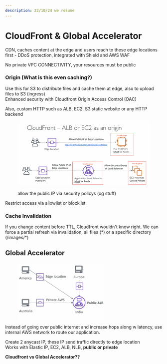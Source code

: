 ```yaml
---
description: 22/10/24 we resume
---
```


# CloudFront & Global Accelerator

CDN, caches content at the edge and users reach to these edge locations first - DDoS protection, integrated with Shield and AWS WAF

No private VPC CONNECTIVITY, your resources must be public

### Origin (What is this even caching?)

Use this for S3 to distribute files and cache them at edge, also to upload files to S3 (ingress)\
Enhanced security with Cloudfront Origin Access Control (OAC)

Also, custom HTTP such as ALB, EC2, S3 static website or any HTTP backend

<div align="left">

<figure><img src="../../.gitbook/assets/image (5).png" alt="" width="563"><figcaption><p>allow the public IP via security policys (og stuff)</p></figcaption></figure>

</div>

Restrict access via allowlist or blocklist

### Cache Invalidation

If you change content before TTL, Cloudfront wouldn't know right. We can force a partial refresh via invalidation, all files (\*) or a specific directory (/images/\*)

## Global Accelerator



<div align="left">

<figure><img src="../../.gitbook/assets/image (98).png" alt="" width="278"><figcaption></figcaption></figure>

</div>

Instead of going over public internet and increase hops along w latency, use internal AWS network to route our application.

Create 2 anycast IP, these IP send traffic directly to edge location\
Works with Elastic IP, EC2, ALB, NLB, **public or private**

**Cloudfront vs Global Accelerator??**

